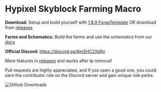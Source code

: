 # Hypixel Skyblock Farming Macro

**Download:** Setup and build yourself with [1.8.9 ForgeTemplate](https://github.com/DxxxxY/1.8.9ForgeTemplate) OR download from [releases](https://github.com/cofberry/HypixelFarmingMacro/releases/tag/4.5.0)




**Farms and Schematics:**
Build the farms and use the schematics from our [docs](https://docs.google.com/document/d/1i34-eBUyrWe-3bQoXW-_pgKLstbM2wZI2lrAtvZPC4Q/edit)




**Official Discord:**
https://discord.gg/6mSHC2Xd9y




More features in [releases](https://github.com/cofberry/HypixelFarmingMacro/releases/tag/4.5.0) and works after tp removal!

Pull requests are highly appreciated, and if you open a good one, you could earn the contributor role on the Discord server and gain unique role perks.

 
![Github Downloads](https://img.shields.io/badge/downloads-2k-brightgreen)
